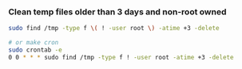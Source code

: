 ### Clean temp files older than 3 days and non-root owned

```bash
sudo find /tmp -type f \( ! -user root \) -atime +3 -delete

# or make cron
sudo crontab -e
0 0 * * * sudo find /tmp -type f ! -user root -atime +3 -delete
```